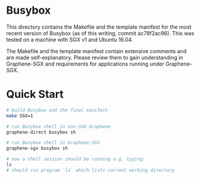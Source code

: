 # Busybox

This directory contains the Makefile and the template manifest for the most
recent version of Busybox (as of this writing, commit ac78f2ac96). This was
tested on a machine with SGX v1 and Ubuntu 16.04.

The Makefile and the template manifest contain extensive comments and are made
self-explanatory. Please review them to gain understanding in Graphene-SGX
and requirements for applications running under Graphene-SGX.

# Quick Start

```sh
# build Busybox and the final manifest
make SGX=1

# run Busybox shell in non-SGX Graphene
graphene-direct busybox sh

# run Busybox shell in Graphene-SGX
graphene-sgx busybox sh

# now a shell session should be running e.g. typing:
ls
# should run program `ls` which lists current working directory
```
